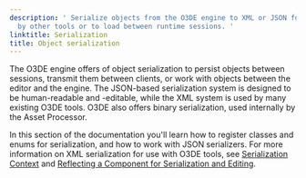 ```yaml
---
description: ' Serialize objects from the O3DE engine to XML or JSON for processing
  by other tools or to load between runtime sessions. '
linktitle: Serialization
title: Object serialization
---
```


 The O3DE engine offers of object serialization to persist objects between sessions, transmit them between clients, or work with objects between the editor and the engine. The JSON-based serialization system is designed to be human-readable and -editable, while the XML system is used by many existing O3DE tools. O3DE also offers binary serialization, used internally by the Asset Processor.

 In this section of the documentation you'll learn how to register classes and enums for serialization, and how to work with JSON serializers. For more information on XML serialization for use with O3DE tools, see [Serialization Context](/docs/user-guide/engine/serialization/entity-system-reflection-serialization-context) and [Reflecting a Component for Serialization and Editing](/docs/user-guide/components/development/reflection/).
